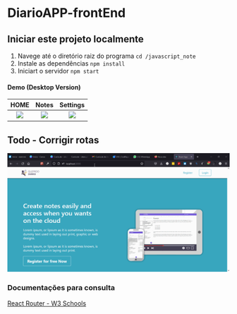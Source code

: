 # DiarioAPP-frontEnd
 

## Iniciar este projeto localmente

1. Navege até o diretório raiz do programa `cd /javascript_note`
2. Instale as dependências `npm install`
3. Iniciart o servidor `npm start`

#### Demo (Desktop Version)
HOME                       |  Notes                    | Settings
:-------------------------:|:-------------------------:|:-------------------------:
![](img/demo1.png)        |  ![](img/demo2.png)      | ![](img/demo3.png)

## Todo - Corrigir rotas

![](img/routes.bug.gif)


### Documentações para consulta

[React Router - W3 Schools](https://www.w3schools.com/react/react_router.asp)
